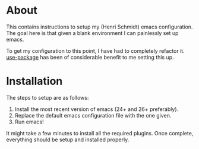 About
=====

This contains instructions to setup my (Henri Schmidt) emacs
configuration. The goal here is that given a blank environment I can
painlessly set up emacs.

To get my configuration to this point, I have had to completely
refactor it. [use-package](https://github.com/jwiegley/use-package)
has been of considerable benefit to me setting this up.

Installation
============

The steps to setup are as follows:

1. Install the most recent version of emacs (24+ and 26+ preferably).
2. Replace the default emacs configuration file with the one given.
3. Run emacs!

It might take a few minutes to install all the required plugins. Once
complete, everything should be setup and installed properly.

